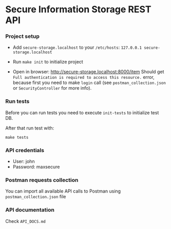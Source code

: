 # Secure Information Storage REST API

### Project setup

* Add `secure-storage.localhost` to your `/etc/hosts`: `127.0.0.1 secure-storage.localhost`

* Run `make init` to initialize project

* Open in browser: http://secure-storage.localhost:8000/item Should get `Full authentication is required to access this resource.` error, because first you need to make `login` call (see `postman_collection.json` or `SecurityController` for more info).

### Run tests
Before you can run tests you need to execute `init-tests` to initialize test DB.

After that run test with:

`make tests`

### API credentials

* User: john
* Password: maxsecure

### Postman requests collection

You can import all available API calls to Postman using `postman_collection.json` file

### API documentation

Check `API_DOCS.md`
